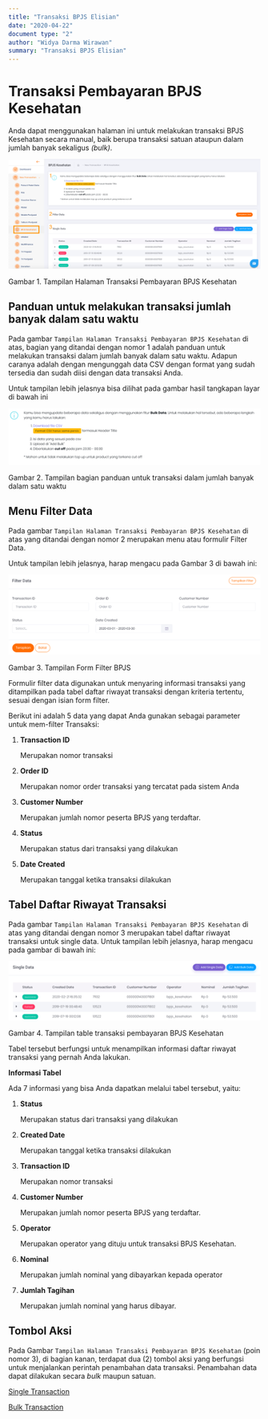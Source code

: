 ```yaml
---
title: "Transaksi BPJS Elisian"
date: "2020-04-22"
document type: "2" 
author: "Widya Darma Wirawan"
summary: "Transaksi BPJS Elisian"
---
```


# Transaksi Pembayaran BPJS Kesehatan 

Anda dapat menggunakan halaman ini untuk melakukan transaksi BPJS Kesehatan secara manual, baik berupa transaksi satuan ataupun dalam jumlah banyak sekaligus *(bulk)*.

![](./image-user-manual/elisian-trx-bpjs-1.png)

Gambar 1. Tampilan Halaman Transaksi Pembayaran BPJS Kesehatan

## **Panduan untuk melakukan transaksi jumlah banyak dalam satu waktu**

Pada gambar `Tampilan Halaman Transaksi Pembayaran BPJS Kesehatan` di atas, bagian yang ditandai dengan nomor 1 adalah panduan untuk melakukan transaksi dalam jumlah banyak dalam satu waktu. Adapun caranya adalah dengan mengunggah data CSV dengan format yang sudah tersedia dan sudah diisi dengan data transaksi Anda. 

Untuk tampilan lebih jelasnya bisa dilihat pada gambar hasil tangkapan layar di bawah ini

![](./image-user-manual/elisian-trx-bpjs-2.png)

Gambar 2. Tampilan bagian panduan untuk transaksi dalam jumlah banyak dalam satu waktu

## **Menu Filter Data**

Pada gambar `Tampilan Halaman Transaksi Pembayaran BPJS Kesehatan` di atas yang ditandai dengan nomor 2 merupakan menu atau formulir Filter Data. 

Untuk tampilan lebih jelasnya, harap mengacu pada Gambar 3 di bawah ini:

![](./image-user-manual/elisian-trx-bpjs-3.png)

Gambar 3. Tampilan Form Filter BPJS

Formulir filter data digunakan untuk menyaring informasi transaksi yang ditampilkan pada tabel daftar riwayat transaksi dengan kriteria tertentu, sesuai dengan isian form filter.

Berikut ini adalah 5 data yang dapat Anda gunakan sebagai parameter untuk mem-filter Transaksi:

1. **Transaction ID** 

    Merupakan nomor transaksi

2. **Order ID**

    Merupakan nomor order transaksi yang tercatat pada sistem Anda

3. **Customer Number**

    Merupakan jumlah nomor peserta BPJS yang terdaftar.

4. **Status** 

    Merupakan status dari transaksi yang dilakukan

5. **Date Created** 

    Merupakan tanggal ketika transaksi dilakukan

## Tabel Daftar Riwayat Transaksi

Pada gambar `Tampilan Halaman Transaksi Pembayaran BPJS Kesehatan` di atas yang ditandai dengan nomor 3 merupakan tabel daftar riwayat transaksi untuk single data. Untuk tampilan lebih jelasnya, harap mengacu pada gambar di bawah ini:

![](./image-user-manual/elisian-trx-bpjs-4.png)

Gambar 4. Tampilan table transaksi pembayaran BPJS Kesehatan

Tabel tersebut berfungsi untuk menampilkan informasi daftar riwayat transaksi yang pernah Anda lakukan.

**Informasi Tabel** 

Ada 7 informasi yang bisa Anda dapatkan melalui tabel tersebut, yaitu:

1. **Status** 

    Merupakan status dari transaksi yang dilakukan

2. **Created Date** 

    Merupakan tanggal ketika transaksi dilakukan

3. **Transaction ID** 

    Merupakan nomor transaksi

4. **Customer Number**

    Merupakan jumlah nomor peserta BPJS yang terdaftar.

5. **Operator**

    Merupakan operator yang dituju untuk transaksi BPJS Kesehatan.

6. **Nominal**

    Merupakan jumlah nominal yang dibayarkan kepada operator

7. **Jumlah Tagihan**

    Merupakan jumlah nominal yang harus dibayar.

## **Tombol Aksi**

Pada Gambar `Tampilan Halaman Transaksi Pembayaran BPJS Kesehatan` (poin nomor 3), di bagian kanan, terdapat dua (2) tombol aksi yang berfungsi untuk menjalankan perintah penambahan data transaksi. Penambahan data dapat dilakukan secara *bulk* maupun satuan.

[Single Transaction](/Business-Initiatives/BPA#User-Guide-Elisian/elisian-trx-bpjs-single)

[Bulk Transaction](/Business-Initiatives/BPA#User-Guide-Elisian/elisian-trx-bpjs-bulk)